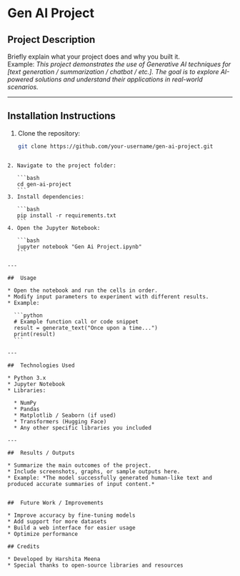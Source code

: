 # Gen AI Project

##  Project Description
Briefly explain what your project does and why you built it.  
Example: *This project demonstrates the use of Generative AI techniques for [text generation / summarization / chatbot / etc.]. The goal is to explore AI-powered solutions and understand their applications in real-world scenarios.*

---

##  Installation Instructions
1. Clone the repository:
   ```bash
   git clone https://github.com/your-username/gen-ai-project.git
````

2. Navigate to the project folder:

   ```bash
   cd gen-ai-project
   ```
3. Install dependencies:

   ```bash
   pip install -r requirements.txt
   ```
4. Open the Jupyter Notebook:

   ```bash
   jupyter notebook "Gen Ai Project.ipynb"
   ```

---

##  Usage

* Open the notebook and run the cells in order.
* Modify input parameters to experiment with different results.
* Example:

  ```python
  # Example function call or code snippet
  result = generate_text("Once upon a time...")
  print(result)
  ```

---

##  Technologies Used

* Python 3.x
* Jupyter Notebook
* Libraries:

  * NumPy
  * Pandas
  * Matplotlib / Seaborn (if used)
  * Transformers (Hugging Face)
  * Any other specific libraries you included

---

##  Results / Outputs

* Summarize the main outcomes of the project.
* Include screenshots, graphs, or sample outputs here.
* Example: *The model successfully generated human-like text and produced accurate summaries of input content.*


##  Future Work / Improvements

* Improve accuracy by fine-tuning models
* Add support for more datasets
* Build a web interface for easier usage
* Optimize performance

## Credits

* Developed by Harshita Meena
* Special thanks to open-source libraries and resources
